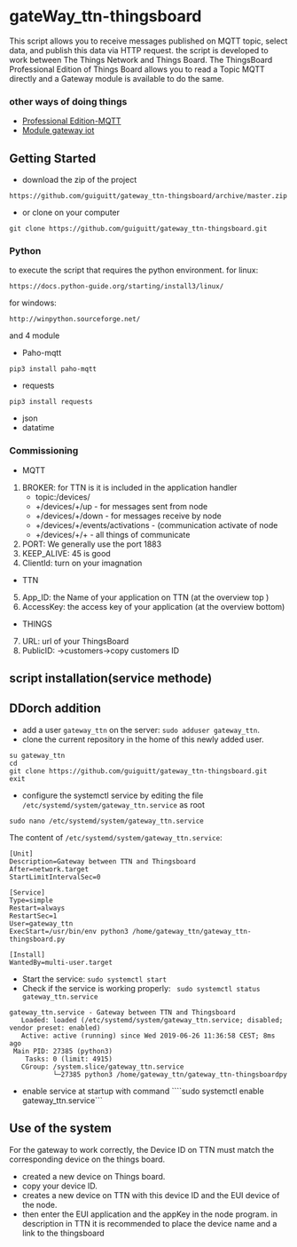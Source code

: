 # gateWay_ttn-thingsboard
This script allows you to receive messages published on MQTT topic, 
select data, and publish this data via HTTP request.
the script is developed to work between The Things Network and Things Board. 
The ThingsBoard Professional Edition  of Things Board allows you to read a Topic MQTT directly and a Gateway module 
is available to do the same.
### other ways of doing things 
* [Professional Edition-MQTT](https://thingsboard.io/docs/user-guide/integrations/mqtt/) 
* [Module gateway iot](https://thingsboard.io/docs/iot-gateway/)
## Getting Started
* download the zip of the project
```
https://github.com/guiguitt/gateway_ttn-thingsboard/archive/master.zip
```
* or clone on your computer 
```
git clone https://github.com/guiguitt/gateway_ttn-thingsboard.git
```
### Python
to execute the script that requires the python environment.
for linux:
```
https://docs.python-guide.org/starting/install3/linux/
```
for windows: 
```
http://winpython.sourceforge.net/
```
and 4 module
* Paho-mqtt
```
pip3 install paho-mqtt
```
* requests
```
pip3 install requests
````
* json
* datatime
### Commissioning
- MQTT
1. BROKER:
for TTN is it is included in the application handler 
	* topic:<AppID>/devices/<DevID>
	* +/devices/+/up - for messages sent from node
	* +/devices/+/down - for messages receive by node
	* +/devices/+/events/activations - (communication activate of node
	* +/devices/+/+ - all things of communicate
2. PORT: We generally use the port 1883
3. KEEP_ALIVE: 45 is good
4. ClientId: turn on your imagnation 
- TTN
5. App_ID: the Name of your application on TTN (at the overview top )
6. AccessKey: the access key of your application (at the overview bottom)
- THINGS
7. URL: url of your ThingsBoard
8. PublicID: ->customers->copy customers ID
## script installation(service methode)
## DDorch addition 

- add a user `gateway_ttn` on the server: `sudo adduser gateway_ttn`.
- clone the current repository in the home of this newly added user.
```
su gateway_ttn
cd
git clone https://github.com/guiguitt/gateway_ttn-thingsboard.git
exit
```
- configure the systemctl service by editing the file `/etc/systemd/system/gateway_ttn.service` as root
```
sudo nano /etc/systemd/system/gateway_ttn.service
```

The content of `/etc/systemd/system/gateway_ttn.service`: 

```
[Unit]
Description=Gateway between TTN and Thingsboard
After=network.target
StartLimitIntervalSec=0

[Service]
Type=simple
Restart=always
RestartSec=1
User=gateway_ttn
ExecStart=/usr/bin/env python3 /home/gateway_ttn/gateway_ttn-thingsboard.py

[Install]
WantedBy=multi-user.target
```

- Start the service: `sudo systemctl start`
- Check if the service is working properly: ` sudo systemctl status gateway_ttn.service`

```
gateway_ttn.service - Gateway between TTN and Thingsboard
   Loaded: loaded (/etc/systemd/system/gateway_ttn.service; disabled; vendor preset: enabled)
   Active: active (running) since Wed 2019-06-26 11:36:58 CEST; 8ms ago
 Main PID: 27385 (python3)
    Tasks: 0 (limit: 4915)
   CGroup: /system.slice/gateway_ttn.service
           └─27385 python3 /home/gateway_ttn/gateway_ttn-thingsboardpy
```

- enable service at startup with command 
````sudo systemctl enable gateway_ttn.service```
## Use of the system 
For the gateway to work correctly,
the Device ID on TTN must match the corresponding device on the things board.
- created a new device on Things board.
- copy your device ID.
- creates a new device on TTN with this device ID and the EUI device of the node. 
- then enter the EUI application and the appKey in the node program. 
in description in TTN it is recommended to place the device name and a link to the thingsboard


  

